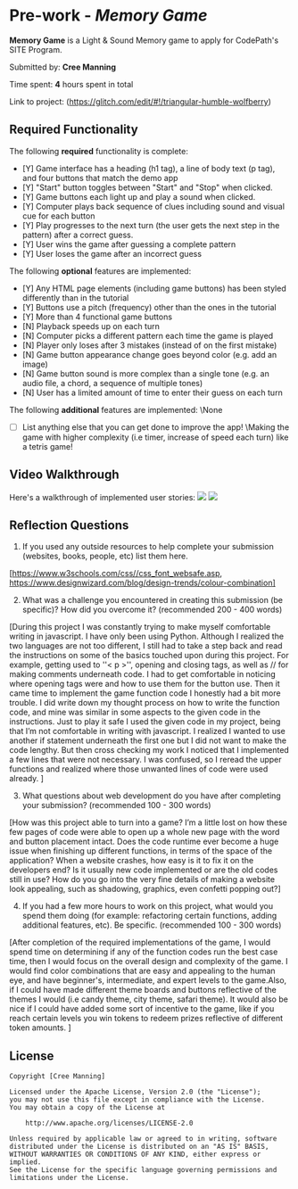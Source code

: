 # Pre-work - *Memory Game*

**Memory Game** is a Light & Sound Memory game to apply for CodePath's SITE Program. 

Submitted by: **Cree Manning**

Time spent: **4** hours spent in total

Link to project: (https://glitch.com/edit/#!/triangular-humble-wolfberry)

## Required Functionality

The following **required** functionality is complete:

* [Y] Game interface has a heading (h1 tag), a line of body text (p tag), and four buttons that match the demo app
* [Y] "Start" button toggles between "Start" and "Stop" when clicked. 
* [Y] Game buttons each light up and play a sound when clicked. 
* [Y] Computer plays back sequence of clues including sound and visual cue for each button
* [Y] Play progresses to the next turn (the user gets the next step in the pattern) after a correct guess. 
* [Y] User wins the game after guessing a complete pattern
* [Y] User loses the game after an incorrect guess

The following **optional** features are implemented:

* [Y] Any HTML page elements (including game buttons) has been styled differently than in the tutorial
* [Y] Buttons use a pitch (frequency) other than the ones in the tutorial
* [Y] More than 4 functional game buttons
* [N] Playback speeds up on each turn
* [N] Computer picks a different pattern each time the game is played
* [N] Player only loses after 3 mistakes (instead of on the first mistake)
* [N] Game button appearance change goes beyond color (e.g. add an image)
* [N] Game button sound is more complex than a single tone (e.g. an audio file, a chord, a sequence of multiple tones)
* [N] User has a limited amount of time to enter their guess on each turn

The following **additional** features are implemented:
\\None

- [ ] List anything else that you can get done to improve the app!
\\Making the game with higher complexity (i.e timer, increase of speed each turn) like a tetris game!

## Video Walkthrough

Here's a walkthrough of implemented user stories:
![](https://cdn.glitch.com/fc1419ad-45bb-4aa4-8ec6-0e3e929a3228%2Fezgif.com-gif-maker%20(1).gif?v=1616630060735)
![](https://cdn.glitch.com/fc1419ad-45bb-4aa4-8ec6-0e3e929a3228%2Fezgif.com-gif-maker%20(2).gif?v=1616630231181)

## Reflection Questions
1. If you used any outside resources to help complete your submission (websites, books, people, etc) list them here. 

[https://www.w3schools.com/css//css_font_websafe.asp, https://www.designwizard.com/blog/design-trends/colour-combination]

2. What was a challenge you encountered in creating this submission (be specific)? How did you overcome it? (recommended 200 - 400 words) 

[During this project I was constantly trying to make myself comfortable writing in javascript. I have only been using Python. Although I realized the two languages are not too different, 
I still had to take a step back and read the instructions on some of the basics touched upon during this project. For example, getting used to ''< p >'', opening and closing tags, 
as well as // for making comments underneath code. I had to get comfortable in noticing where opening tags were and how to use them for the button use. Then it came time to implement
the game function code I honestly had a bit more trouble. I did write down my thought process on how to write the function code, and mine was similar in some aspects to the given code 
in the instructions. Just to play it safe I used the given code in my project, being that I’m not comfortable in writing with javascript. I realized I wanted to use another if statement 
underneath the first one but I did not want to make the code lengthy. But then cross checking my work I noticed that I implemented a few lines that were not necessary. I was confused, 
so I reread the upper functions and realized where those unwanted lines of code were used already. ]

3. What questions about web development do you have after completing your submission? (recommended 100 - 300 words) 

[How was this project able to turn into a game? I’m a little lost on how  these few pages of code were able to open up a whole new page with the word and button placement intact. 
Does the code runtime ever become a huge issue when finishing up different functions, in terms of the space of the application? 
When a website crashes, how easy is it to fix it on the developers end? Is it usually new code implemented or are the old codes still in use?
How do you go into the very fine details of making a website look appealing, such as shadowing, graphics, even confetti popping out?]

4. If you had a few more hours to work on this project, what would you spend them doing (for example: refactoring certain functions, adding additional features, etc). Be specific. (recommended 100 - 300 words) 

[After completion of the required implementations of the game, I would spend time on determining if any of the function codes run the best case time,
then I would focus on the overall design and complexity of the game. I would find color combinations that are easy and appealing to the human eye,
and have beginner's, intermediate, and expert levels to the game.Also, if I could have made different theme boards and buttons reflective of the themes I would (i.e candy theme, city theme, safari theme). 
It would also be nice if I could have added some sort of incentive to the game, like if you reach certain levels you win tokens to redeem prizes reflective of different token amounts. ]



## License

    Copyright [Cree Manning]

    Licensed under the Apache License, Version 2.0 (the "License");
    you may not use this file except in compliance with the License.
    You may obtain a copy of the License at

        http://www.apache.org/licenses/LICENSE-2.0

    Unless required by applicable law or agreed to in writing, software
    distributed under the License is distributed on an "AS IS" BASIS,
    WITHOUT WARRANTIES OR CONDITIONS OF ANY KIND, either express or implied.
    See the License for the specific language governing permissions and
    limitations under the License.
    
